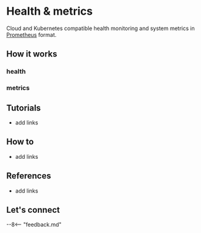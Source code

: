 # Health & metrics

Cloud and Kubernetes compatible health monitoring and system metrics in [Prometheus](#) format.

## How it works

### health

### metrics

## Tutorials

- add links

## How to

- add links

## References

- add links

## Let's connect

--8<-- "feedback.md"
